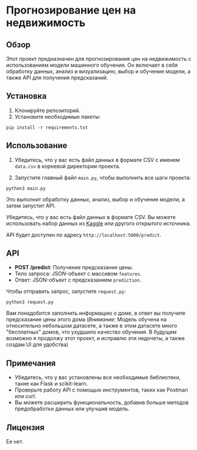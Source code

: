 # Прогнозирование цен на недвижимость

## Обзор
Этот проект предназначен для прогнозирования цен на недвижимость с использованием модели машинного обучения. Он включает в себя обработку данных, анализ и визуализацию, выбор и обучение модели, а также API для получения предсказаний.

## Установка
1. Клонируйте репозиторий.
2. Установите необходимые пакеты:

`pip install -r requirements.txt`

## Использование
1. Убедитесь, что у вас есть файл данных в формате CSV с именем `data.csv` в корневой директории проекта.

2. Запустите главный файл `main.py`, чтобы выполнить все шаги проекта:

`python3 main.py`

Это выполнит обработку данных, анализ, выбор и обучение модели, а затем запустит API.

Убедитесь, что у вас есть файл данных в формате CSV. Вы можете использовать набор данных из [Kaggle](https://www.kaggle.com/) или другого открытого источника.

API будет доступен по адресу `http://localhost:5000/predict`.

## API
- **POST /predict**: Получение предсказания цены.
- Тело запроса: JSON-объект с массивом `features`.
- Ответ: JSON-объект с предсказанием `prediction`.

Чтобы отправить запрос, запустите `request.py`:

`python3 request.py`

Вам понадобится заполнить информацию о доме, в ответ вы получите предсказание цены этого дома 
(*Внимание*: Модель обучена на относительно небольшом датасете, а также в этом датасете много "бесплатных" домов, что ухудшило качество обучения. В будущем возможно я продолжу этот проект, и исправлю эти недочеты, а также создам UI для удобства)

## Примечания
- Убедитесь, что у вас установлены все необходимые библиотеки, такие как Flask и scikit-learn.
- Проверьте работу API с помощью инструментов, таких как Postman или curl.
- Вы можете расширить функциональность, добавив больше методов предобработки данных или улучшив модель.

## Лицензия
Ее нет.
